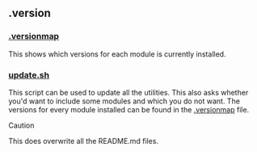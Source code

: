 ## .version

### [.versionmap](../.version/.versionmap)

This shows which versions for each module is currently installed.

### [update.sh](../.version/update.sh)

This script can be used to update all the utilities. This also asks whether you'd want to include some modules and which you do not want. The versions for every module installed can be found in the [.versionmap](../.version/.versionmap) file.

> [!CAUTION]
> This does overwrite all the README.md files.
